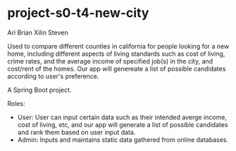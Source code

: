 # project-s0-t4-new-city

Ari	Brian	Xilin	Steven

Used to compare different counties in california for people looking for a new home, including different aspects of living standards such as cost of living, crime rates, and the average income of specified job(s) in the city, and cost/rent of the homes. Our app will genereate a list of possible candidates according to user's preference. 

A Spring Boot project. 

Roles:
- User: User can input certain data such as their intended averge income, cost of living, etc, and our app will generate a list of possible candidates and rank them based on user input data.
- Admin: Inputs and maintains static data gathered from online databases.
